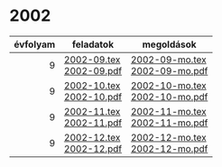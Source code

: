 # 2002

| évfolyam | feladatok | megoldások |
|---:|---|---|
| 9|[2002-09.tex](2002-09.tex) <br> [2002-09.pdf](2002-09.pdf) | [2002-09-mo.tex](2002-09-mo.tex) <br> [2002-09-mo.pdf](2002-09-mo.pdf)|
| 9|[2002-10.tex](2002-10.tex) <br> [2002-10.pdf](2002-10.pdf) | [2002-10-mo.tex](2002-10-mo.tex) <br> [2002-10-mo.pdf](2002-09-mo.pdf)|
| 9|[2002-11.tex](2002-11.tex) <br> [2002-11.pdf](2002-11.pdf) | [2002-11-mo.tex](2002-11-mo.tex) <br> [2002-11-mo.pdf](2002-09-mo.pdf)|
| 9|[2002-12.tex](2002-12.tex) <br> [2002-12.pdf](2002-12.pdf) | [2002-12-mo.tex](2002-12-mo.tex) <br> [2002-12-mo.pdf](2002-09-mo.pdf)|
